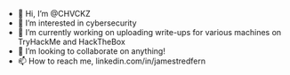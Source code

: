 - 👋 Hi, I’m @CHVCKZ
- 👀 I’m interested in cybersecurity
- 🌱 I’m currently working on uploading write-ups for various machines on TryHackMe and HackTheBox
- 💞️ I’m looking to collaborate on anything!
- 📫 How to reach me, linkedin.com/in/jamestredfern

<!---
CHVCKZ/CHVCKZ is a ✨ special ✨ repository because its `README.md` (this file) appears on your GitHub profile.
You can click the Preview link to take a look at your changes.
--->
